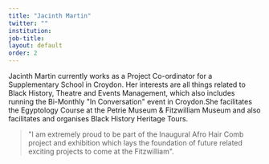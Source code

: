 ```yaml
---
title: "Jacinth Martin"
twitter: ""
institution:
job-title:
layout: default
order: 2
---
```

Jacinth Martin currently works as a Project Co-ordinator for a Supplementary School in Croydon. Her interests are all things related to Black History, Theatre and Events Management, which also includes running the Bi-Monthly "In Conversation" event in Croydon.She facilitates the Egyptology Course at the Petrie Museum & Fitzwilliam Museum and also facilitates and organises Black History Heritage Tours.

> "I am extremely proud to be part of the Inaugural Afro Hair Comb project and exhibition which lays the foundation of future related exciting projects to come at the Fitzwilliam".
